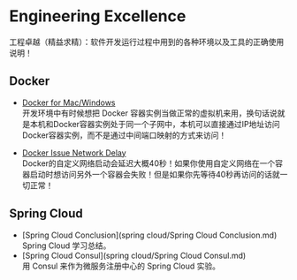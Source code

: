 # Engineering Excellence
工程卓越（精益求精）：软件开发运行过程中用到的各种环境以及工具的正确使用说明！

## Docker

- [Docker for Mac/Windows](docker/docker-install-mac-vm-centos.md)<br>
  开发环境中有时候想把 Docker 容器实例当做正常的虚拟机来用，换句话说就是本机和Docker容器实例处于同一个子网中，本机可以直接通过IP地址访问Docker容器实例，而不是通过中间端口映射的方式来访问！

* [Docker Issue Network Delay](docker/docker-issue-network-delay.md)<br>
  Docker的自定义网络启动会延迟大概40秒！如果你使用自定义网络在一个容器启动时想访问另外一个容器会失败！但是如果你先等待40秒再访问的话就一切正常！

## Spring Cloud 

- [Spring Cloud Conclusion](spring cloud/Spring Cloud Conclusion.md)<br>
  Spring Cloud 学习总结。
- [Spring Cloud Consul](spring cloud/Spring Cloud  Consul.md)<br>
  用 Consul 来作为微服务注册中心的 Spring Cloud  实验。

